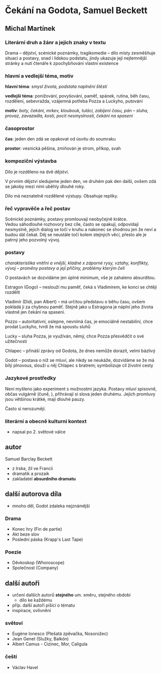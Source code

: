 # Čekání na Godota, Samuel Beckett

## Michal Martínek

### Literární druh a žánr a jejich znaky v textu

Drama – dějství, scénické poznámky, tragikomedie – dílo místy zesměšňuje situaci a postavy, snad i lidskou podstatu, jindy ukazuje její nejtemnější stránky a nutí čtenáře k zpochybňování vlastní existence

### hlavní a vedlejší téma, motiv

**hlavní téma**: _smysl života, podstata naplnění štěstí_

**vedlejší téma**: ponižování, povyšování, paměť, spánek, rutina, běh času, rozdělení, sebevražda, vzájemná potřeba Pozza a Luckyho, putování

**motiv**: _boty, čekání, mrkev, kloubouk, tuláci, zabíjení času, pán – sluha, provaz, zavazadla, kosti, pocit nesmyslnosti, čekání na spasení_

### časoprostor

**čas**: jeden den zdá se opakovat od úsvitu do soumraku

**prostor**: vesnická pěšina, zmiňován je strom, příkop, svah

### kompoziční výstavba

Dílo je rozděleno na dvě dějství.

V prvním dějství sledujeme jeden den, ve druhém pak den další, ovšem zdá se jakoby mezi nimi uběhly dlouhé roky.

Dílo má neznatelně rozdělené výstupy. Obsahuje repliky.

### řeč vypravěče a řeč postav

Scénické poznámky, postavy promlouvají neobyčejně krátce.  
Vedou sáhodlouhé rozhovory bez cíle, často se opakují, odpovídají nesmyslně, jejich dialog se točí v kruhu a nakonec se shodnou jen že neví a budou dál čekat. Děj se neustále točí kolem stejných věcí, přesto ale je patrný jeho pozvolný vývoj.

### postavy

_charakteristika vnitřní a vnější, kladné x záporné rysy, vztahy, konflikty, vývoj – proměny postavy a její příčiny, problémy kterým čelí_

O postavách se dozvídáme jen úplné minimum, vše je zahaleno absurditou.

Estragon (Gogo) – neslouží mu paměť, čeká s Vladimirem, ke konci se chtějí rozdělit

Vladimír (Didi, pan Albert) – má určitou představu o běhu času, ovšem pokládá ji za chybnou paměť. Stejně jako u Estragona je náplní jeho života vlastně jen čekání na spasení.

Pozzo – autoritativní, oslepne, nevnímá čas, je emociálně nestabiliní, chce prodat Luckyho, tvrdí že má spoustu sluhů

Lucky – sluha Pozza, je využíván, němý, chce Pozza přesvědčit o své užitečnosti

Chlapec – přináší zprávy od Godota, že dnes nemůže dorazit, velmi bázlivý

Godot – postava o níž se mluví, ale nikdy se neukáže, dozvídáme se že má bílý plnovous, slouží u něj Chlapec s bratrem; symbolizuje cíl životní cesty

### Jazykové prostředky

Není myšleno jako experiment s možnostmi jazyka. Postavy mluví spisovně, občas vulgárně (čuně, ), přihrávají si slova jeden druhému. Jejich promluvy jsou většinou krátké, mají dlouhé pauzy.

Často si nerozumějí.

### literární a obecně kulturní kontext
* napsal po 2. světové válce


## autor
Samuel Barclay Beckett
* z Irska, žil ve Francii
* dramatik a prozaik
* zakladatel **absurdního dramatu**


## další autorova díla
* mnoho děl, Godot zdaleka nejznámější

### Drama
- Konec hry (Fin de partie)
- Akt beze slov
- Poslední páska (Krapp's Last Tape)
### Poezie
- Děvkoskop (Whoroscope)
- Společnost (Company)
## další autoři
* určení dalších autorů **stejného** um. směru, stejného období
	- dílo ke každému
* příp. další autoři píšící o tématu
* inspirace, ovlivnění

### světoví
- Eugène Ionesco (Plešatá zpěvačka, Nosorožec)
- Jean Genet (Služky, Balkón)
- Albert Camus - Cizinec, Mor, Caligula

### čeští
- Václav Havel
